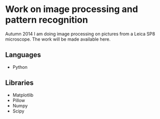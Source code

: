 Work on image processing and pattern recognition
================================================
Autumn 2014 I am doing image processing on pictures from a Leica SP8 microscope. The work will be made available here.

## Languages ##
- Python

## Libraries ##
- Matplotlib
- Pillow
- Numpy
- Scipy
